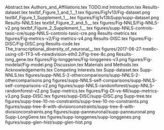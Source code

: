 Abstract.tex
Authors_and_Affiliations.tex
TODO.md
Introduction.tex
Results-dataset.tex
textbf_Figure_1_and_1__1.tex
figures/Fig1v13/Fig-dataset.png
textbf_Figure_1_Supplement_1__.tex
figures/Fig1v13bSupp/supp-dataset.png
Results-NNLS.tex
textbf_Figure_2_and_5__.tex
figures/Fig-NNLS/Fig-NNLS-v2.png
textbf_Figure_2_Supplement_1__.tex
figures/supp-NNLS-controls-tasic-cre/supp-NNLS-controls-tasic-cre.png
Results-metrics.tex
figures/Fig-metrics-v2/Fig-metrics-v4.png
Results-DISC.tex
figures/Fig-DISC/Fig-DISC.png
Results-code.tex
The_transcriptional_diversity_of_neuronal__.tex
figures/2017-06-27-tree8c-using-c6-TF3-v6-newdivision-eth0.2/Fig-tree-8c.png
Results-long_gene.tex
figures/Fig-longgenes/Fig-longgenes-v3.png
figures/Fig-modelai/Fig-model.png
Discussion.tex
Materials and Methods.tex
Acknowledgements.tex
Competing Interests.tex
Supp-dataset.tex
Supp-NNLS.tex
figures/supp-NNLS-2-othercomparisons/supp-NNLS-2-othercomparisons.png
figures/supp-NNLS-self-comparisons/supp-NNLS-self-comparisons-v2.png
figures/supp-NNLS-randomforest/supp-NNLS-randomforest-v2.png
Supp-metrics.tex
figures/Fig-DI-vs-MI/supp-metrics-v3.png
Supp-DISC.tex
figures/supp-DISC/supp-DISC.png
Supp-tree.tex
figures/supp-tree-10-no-constraints/supp-tree-10-no-constraints.png
figures/supp-tree-8-with-divisionconstraints/supp-tree-8-with-divisionconstraints.png
figures/supp-panneuronal/supp-panneuronal.png
Supp-LongGene.tex
figures/supp-longgenes/supp-longgenes.png
figures/supp-glen-hist/supp-glen-hist.png